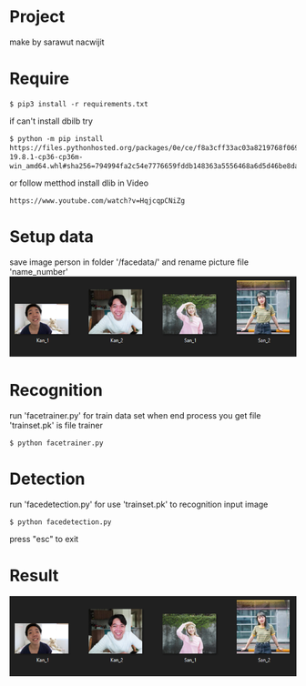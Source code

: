 # Project
make by sarawut nacwijit

# Require
```
$ pip3 install -r requirements.txt
```
if can't install dbilb try 
```
$ python -m pip install https://files.pythonhosted.org/packages/0e/ce/f8a3cff33ac03a8219768f0694c5d703c8e037e6aba2e865f9bae22ed63c/dlib-19.8.1-cp36-cp36m-win_amd64.whl#sha256=794994fa2c54e7776659fddb148363a5556468a6d5d46be8dad311722d54bfcf
```
or follow metthod install dlib in Video 
```
https://www.youtube.com/watch?v=HqjcqpCNiZg
```

# Setup data
save image person in folder '/facedata/' and rename picture file 'name_number'
![](https://github.com/aofserver/Project/blob/master/Face%20Recognition%20Dlib/etc/1.png)

# Recognition
run 'facetrainer.py' for train data set when end process you get file 'trainset.pk' is file trainer
```
$ python facetrainer.py
```
# Detection
run 'facedetection.py' for use 'trainset.pk' to recognition input image
```
$ python facedetection.py
```
press "esc" to exit

# Result
![](https://github.com/aofserver/Project/blob/master/Face%20Recognition%20Dlib/etc/1.png)


